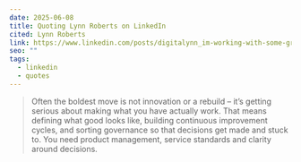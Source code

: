 ```yaml
---
date: 2025-06-08
title: Quoting Lynn Roberts on LinkedIn
cited: Lynn Roberts
link: https://www.linkedin.com/posts/digitalynn_im-working-with-some-great-organisations-activity-7335634969202974721-xmoa/
seo: ""
tags:
  - linkedin
  - quotes
---
```


> Often the boldest move is not innovation or a rebuild – it’s getting serious about making what you have actually work. That means defining what good looks like, building continuous improvement cycles, and sorting governance so that decisions get made and stuck to. You need product management, service standards and clarity around decisions.
